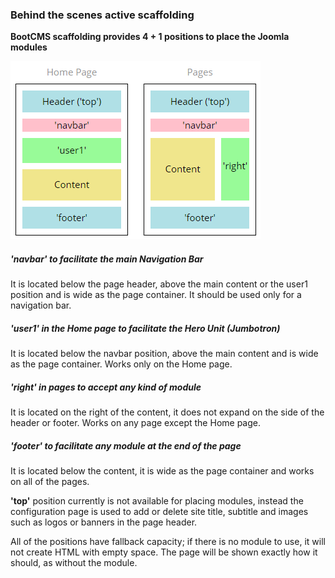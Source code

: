 ### Behind the scenes active scaffolding

**BootCMS scaffolding provides 4 + 1 positions to place the Joomla modules**

![Scaffolding Layout][scaffolding]

##### **'navbar'** to facilitate the main Navigation Bar
It is located below the page header, above the main content or the user1 position and is 
wide as the page container. It should be used only for a navigation bar.

##### **'user1'** in the Home page to facilitate the Hero Unit (Jumbotron)
It is located below the navbar position, above the main content and is wide as the page 
container. Works only on the Home page.

##### **'right'** in pages to accept any kind of module
It is located on the right of the content, it does not expand on the side of the header 
or footer. Works on any page except the Home page.

##### **'footer'** to facilitate any module at the end of the page
It is located below the content, it is wide as the page container and works on all of the pages.

**'top'** position currently is not available for placing modules, instead the configuration 
page is used to add or delete site title, subtitle and images such as logos or banners 
in the page header.

All of the positions have fallback capacity; if there is no module to use, it will not 
create HTML with empty space. The page will be shown exactly how it should, as without the module.

[scaffolding]: img/scaffolding.png "Scaffolding Layout"
